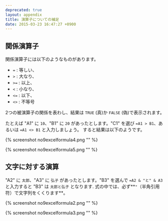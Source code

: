 ```yaml
---
deprecated: true
layout: appendix
title: 演算子についての補足
date: 2015-03-23 16:47:27 +0900
---
```



関係演算子
----------

関係演算子には以下のようなものがあります。

-   `=` : 等しい、
-   `>` : 大なり、
-   `>=` : 以上、
-   `<` : 小なり、
-   `<=` : 以下、
-   `<>` : 不等号

2つの被演算子の関係を表わし、結果は `TRUE` (真)か `FALSE` (偽)で表示されます。

たとえば "A1" に `10`、"B1" に `20` があったとします。"C1" を選び `=A1 > B1`、あるいは `=A1 <> B1` と入力しましょう。
すると結果は以下のようです。

{% screenshot no9excelformula4.png "" %}

{% screenshot no9excelformula5.png "" %}


文字に対する演算
----------------

"A2" に `太郎`、"A3" に `弘子` があったとします。"B3" を選んで `=A2 & "と" & A3` と入力すると "B3" は `太郎と弘子` となります.
式の中では、必ず**`"`（半角引用符）で文字列をくくります**。

{% screenshot no9excelformula2.png "" %}

{% screenshot no9excelformula3.png "" %}

